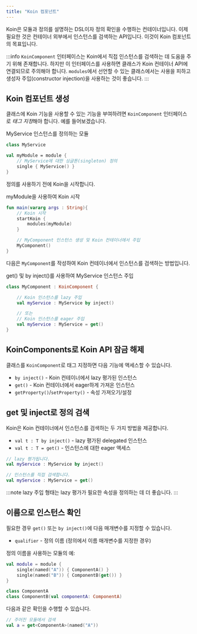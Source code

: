 ```yaml
---
title: "Koin 컴포넌트"
---
```

Koin은 모듈과 정의를 설명하는 DSL이자 정의 확인을 수행하는 컨테이너입니다. 이제 필요한 것은 컨테이너 외부에서 인스턴스를 검색하는 API입니다. 이것이 Koin 컴포넌트의 목표입니다.

:::info
`KoinComponent` 인터페이스는 Koin에서 직접 인스턴스를 검색하는 데 도움을 주기 위해 존재합니다. 하지만 이 인터페이스를 사용하면 클래스가 Koin 컨테이너 API에 연결되므로 주의해야 합니다. `modules`에서 선언할 수 있는 클래스에서는 사용을 피하고 생성자 주입(constructor injection)을 사용하는 것이 좋습니다.
:::

## Koin 컴포넌트 생성

클래스에 Koin 기능을 사용할 수 있는 기능을 부여하려면 `KoinComponent` 인터페이스로 *태그 지정*해야 합니다. 예를 들어보겠습니다.

MyService 인스턴스를 정의하는 모듈
```kotlin
class MyService

val myModule = module {
    // MyService에 대한 싱글톤(singleton) 정의
    single { MyService() }
}
```

정의를 사용하기 전에 Koin을 시작합니다.

myModule을 사용하여 Koin 시작

```kotlin
fun main(vararg args : String){
    // Koin 시작
    startKoin {
        modules(myModule)
    }

    // MyComponent 인스턴스 생성 및 Koin 컨테이너에서 주입
    MyComponent()
}
```

다음은 `MyComponent`를 작성하여 Koin 컨테이너에서 인스턴스를 검색하는 방법입니다.

get() 및 by inject()를 사용하여 MyService 인스턴스 주입

```kotlin
class MyComponent : KoinComponent {

    // Koin 인스턴스를 lazy 주입
    val myService : MyService by inject()

    // 또는
    // Koin 인스턴스를 eager 주입
    val myService : MyService = get()
}
```

## KoinComponents로 Koin API 잠금 해제

클래스를 `KoinComponent`로 태그 지정하면 다음 기능에 액세스할 수 있습니다.

* `by inject()` - Koin 컨테이너에서 lazy 평가된 인스턴스
* `get()` - Koin 컨테이너에서 eager하게 가져온 인스턴스
* `getProperty()`/`setProperty()` - 속성 가져오기/설정

## get 및 inject로 정의 검색

Koin은 Koin 컨테이너에서 인스턴스를 검색하는 두 가지 방법을 제공합니다.

* `val t : T by inject()` - lazy 평가된 delegated 인스턴스
* `val t : T = get()` - 인스턴스에 대한 eager 액세스

```kotlin
// lazy 평가됩니다.
val myService : MyService by inject()

// 인스턴스를 직접 검색합니다.
val myService : MyService = get()
```

:::note
lazy 주입 형태는 lazy 평가가 필요한 속성을 정의하는 데 더 좋습니다.
:::

## 이름으로 인스턴스 확인

필요한 경우 `get()` 또는 `by inject()`에 다음 매개변수를 지정할 수 있습니다.

* `qualifier` - 정의 이름 (정의에서 이름 매개변수를 지정한 경우)

정의 이름을 사용하는 모듈의 예:

```kotlin
val module = module {
    single(named("A")) { ComponentA() }
    single(named("B")) { ComponentB(get()) }
}

class ComponentA
class ComponentB(val componentA: ComponentA)
```

다음과 같은 확인을 수행할 수 있습니다.

```kotlin
// 주어진 모듈에서 검색
val a = get<ComponentA>(named("A"))
```
```